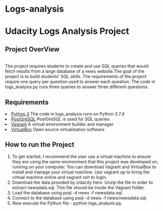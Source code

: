 # Logs-analysis
<h1>Udacity Logs Analysis Project</h1>

<h2><b>Project OverView</b></h2>
<br>
The project requires students to create and use SQL queries that would fetch results from a large database of a news website.The goal of the project is to build students' SQL skills. The requirements of the project require one query per question used to answer each question. The code in logs_analysis.py runs three queries to answer three different questions.

<h2><b>Requirements</b></h2>
<li><a href="https://www.python.org/download/releases/3.0/" rel="nofollow">Python 3</a> The code in logs_analysis runs on Python 3.7.4 </li>
<li><a href="https://www.postgresql.org/about/" rel="nofollow">PostGreSQL</a> PostGreSQL is used for SQL queries</li>
<li><a href="https://www.vagrantup.com/" rel="nofollow">Vagrant</a> A virtual environment builder and manager </li>
<li><a href="https://www.virtualbox.org/" rel="nofollow">VirtualBox</a> Open source virtualization software</li>

<h2><b>How to run the Project</b></h2>
<ol>
  <li>To get started, I recommend the user use a virtual machine to ensure they are using the same environment that this project was developed on, running on your computer. You can download Vagrant and VirtualBox to install and manage your virtual machine. Use vagrant up to bring the virtual machine online and vagrant ssh to login.</li>

<li>Download the data provided by Udacity here. Unzip the file in order to extract newsdata.sql. This file should be inside the Vagrant folder.</li>

<li>Load the database using psql -d news -f newsdata.sql.</li>

<li>Connect to the database using psql -d news -f news/newsdata.sql.</li>

<li>Now execute the Python file - python logs_analysis.py.</li>

</ol>
